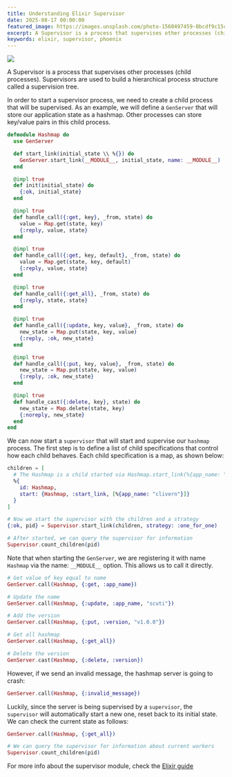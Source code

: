 ```yaml
---
title: Understanding Elixir Supervisor
date: 2025-08-17 00:00:00
featured_image: https://images.unsplash.com/photo-1560497459-0bcdf9c15c16?q=90&fm=jpg&w=1000&fit=max
excerpt: A Supervisor is a process that supervises other processes (child processes). Supervisors are used to build a hierarchical process structure called a supervision tree.
keywords: elixir, supervisor, phoenix
---
```


![](https://images.unsplash.com/photo-1560497459-0bcdf9c15c16?q=90&fm=jpg&w=1000&fit=max)

A Supervisor is a process that supervises other processes (child processes). Supervisors are used to build a hierarchical process structure called a supervision tree.

In order to start a supervisor process, we need to create a child process that will be supervised. As an example, we will define a `GenServer` that will store our application state as a hashmap. Other processes can store key/value pairs in this child process.

```elixir
defmodule Hashmap do
  use GenServer

  def start_link(initial_state \\ %{}) do
    GenServer.start_link(__MODULE__, initial_state, name: __MODULE__)
  end

  @impl true
  def init(initial_state) do
    {:ok, initial_state}
  end

  @impl true
  def handle_call({:get, key}, _from, state) do
    value = Map.get(state, key)
    {:reply, value, state}
  end

  @impl true
  def handle_call({:get, key, default}, _from, state) do
    value = Map.get(state, key, default)
    {:reply, value, state}
  end

  @impl true
  def handle_call({:get_all}, _from, state) do
    {:reply, state, state}
  end

  @impl true
  def handle_call({:update, key, value}, _from, state) do
    new_state = Map.put(state, key, value)
    {:reply, :ok, new_state}
  end

  @impl true
  def handle_call({:put, key, value}, _from, state) do
    new_state = Map.put(state, key, value)
    {:reply, :ok, new_state}
  end

  @impl true
  def handle_cast({:delete, key}, state) do
    new_state = Map.delete(state, key)
    {:noreply, new_state}
  end
end
```

We can now start a `supervisor` that will start and supervise our `hashmap` process. The first step is to define a list of child specifications that control how each child behaves. Each child specification is a map, as shown below:

```elixir
children = [
  # The Hashmap is a child started via Hashmap.start_link(%{app_name: "clivern"})
  %{
    id: Hashmap,
    start: {Hashmap, :start_link, [%{app_name: "clivern"}]}
  }
]

# Now we start the supervisor with the children and a strategy
{:ok, pid} = Supervisor.start_link(children, strategy: :one_for_one)

# After started, we can query the supervisor for information
Supervisor.count_children(pid)
```

Note that when starting the `GenServer`, we are registering it with name `Hashmap` via the name: `__MODULE__` option. This allows us to call it directly.

```elixir
# Get value of key equal to name
GenServer.call(Hashmap, {:get, :app_name})

# Update the name
GenServer.call(Hashmap, {:update, :app_name, "scuti"})

# Add the version
GenServer.call(Hashmap, {:put, :version, "v1.0.0"})

# Get all hashmap
GenServer.call(Hashmap, {:get_all})

# Delete the version
GenServer.cast(Hashmap, {:delete, :version})
```

However, if we send an invalid message, the hashmap server is going to crash:

```elixir
GenServer.call(Hashmap, {:invalid_message})
```

Luckily, since the server is being supervised by a `supervisor`, the `supervisor` will automatically start a new one, reset back to its initial state. We can check the current state as follows:

```elixir
GenServer.call(Hashmap, {:get_all})

# We can query the supervisor for information about current workers
Supervisor.count_children(pid)
```

For more info about the supervisor module, check the [Elixir guide](https://hexdocs.pm/elixir/1.18.4/Supervisor.html)

